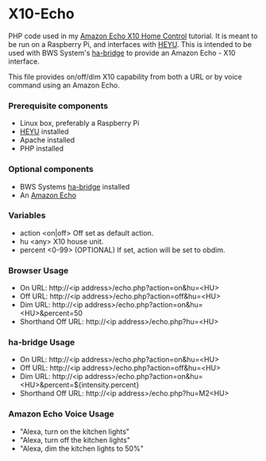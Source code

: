 # X10-Echo
PHP code used in my <a href="http://coreyswrite.com/tips-tricks/amazon-echo-x10-home-control/">Amazon Echo X10 Home Control</a> tutorial.  It is meant to be run on a Raspberry Pi, and interfaces with <a href="http://www.heyu.org/">HEYU</a>.  This is intended to be used with BWS System's <a href="https://github.com/bwssytems/ha-bridge">ha-bridge</a> to provide an Amazon Echo - X10 interface.

This file provides on/off/dim X10 capability from both a URL or by voice command using an Amazon Echo.

<h3>Prerequisite components</h3>
<ul>
  <li>Linux box, preferably a Raspberry Pi</li>
  <li><a href="http://www.heyu.org/">HEYU</a> installed</li>
  <li>Apache installed</li>
  <li>PHP installed</li>
</ul>

<h3>Optional components</h3>
<ul>
  <li>BWS Systems <a href="https://github.com/bwssytems/ha-bridge">ha-bridge</a> installed</li>
  <li>An <a href="http://amazon.com/echo">Amazon Echo</a></li>
</ul>

<h3>Variables</h3>
<ul>
  <li>action &lt;on|off&gt;  Off set as default action.</li>
  <li>hu &lt;any&gt;  X10 house unit.</li>
  <li>percent &lt;0-99&gt; (OPTIONAL)  If set, action will be set to obdim.</li>
</ul>

<h3>Browser Usage</h3>
<ul>
  <li>On URL: http://&lt;ip address&gt;/echo.php?action=on&hu=&lt;HU&gt;</li>
  <li>Off URL: http://&lt;ip address&gt;/echo.php?action=off&hu=&lt;HU&gt;</li>
  <li>Dim URL: http://&lt;ip address&gt;/echo.php?action=on&hu=&lt;HU&gt;&percent=50</li>
  <li>Shorthand Off URL: http://&lt;ip address&gt;/echo.php?hu=&lt;HU&gt;</li>
</ul>

<h3>ha-bridge Usage</h3>
<ul>
  <li>On URL: http://&lt;ip address&gt;/echo.php?action=on&hu=&lt;HU&gt;</li>
  <li>Off URL: http://&lt;ip address&gt;/echo.php?action=off&hu=&lt;HU&gt;</li>
  <li>Dim URL: http://&lt;ip address&gt;/echo.php?action=on&hu=&lt;HU&gt;&percent=${intensity.percent}</li>
  <li>Shorthand Off URL: http://&lt;ip address&gt;/echo.php?hu=M2&lt;HU&gt;</li>
</ul>

<h3>Amazon Echo Voice Usage</h3>
<ul>
  <li>"Alexa, turn on the kitchen lights"</li>
  <li>"Alexa, turn off the kitchen lights"</li>
  <li>"Alexa, dim the kitchen lights to 50%"</li>
</ul>
